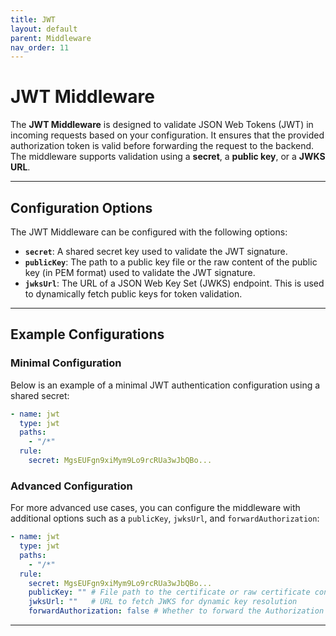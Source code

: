 ```yaml
---
title: JWT
layout: default
parent: Middleware
nav_order: 11
---
```


# JWT Middleware

The **JWT Middleware** is designed to validate JSON Web Tokens (JWT) in incoming requests based on your configuration. It ensures that the provided authorization token is valid before forwarding the request to the backend. The middleware supports validation using a **secret**, a **public key**, or a **JWKS URL**.

---

## Configuration Options

The JWT Middleware can be configured with the following options:

- **`secret`**: A shared secret key used to validate the JWT signature.
- **`publicKey`**: The path to a public key file or the raw content of the public key (in PEM format) used to validate the JWT signature.
- **`jwksUrl`**: The URL of a JSON Web Key Set (JWKS) endpoint. This is used to dynamically fetch public keys for token validation.

---

## Example Configurations

### Minimal Configuration
Below is an example of a minimal JWT authentication configuration using a shared secret:

```yaml
- name: jwt
  type: jwt
  paths:
    - "/*"
  rule:
    secret: MgsEUFgn9xiMym9Lo9rcRUa3wJbQBo...
```

### Advanced Configuration
For more advanced use cases, you can configure the middleware with additional options such as a `publicKey`, `jwksUrl`, and `forwardAuthorization`:

```yaml
- name: jwt
  type: jwt
  paths:
    - "/*"
  rule:
    secret: MgsEUFgn9xiMym9Lo9rcRUa3wJbQBo...
    publicKey: "" # File path to the certificate or raw certificate content
    jwksUrl: ""   # URL to fetch JWKS for dynamic key resolution
    forwardAuthorization: false # Whether to forward the Authorization header
```

---

